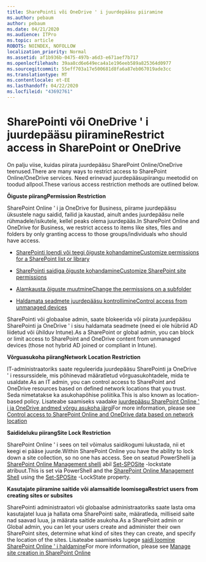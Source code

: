 ```yaml
---
title: SharePointi või OneDrive ' i juurdepääsu piiramine
ms.author: pebaum
author: pebaum
ms.date: 04/21/2020
ms.audience: ITPro
ms.topic: article
ROBOTS: NOINDEX, NOFOLLOW
localization_priority: Normal
ms.assetid: af1b936b-0475-497b-a6d3-e671aef7b717
ms.openlocfilehash: 39aa8cd6e649eca4a1e196eeb589a825364d0977
ms.sourcegitcommit: 55eff703a17e500681d8fa6a87eb067019ade3cc
ms.translationtype: MT
ms.contentlocale: et-EE
ms.lasthandoff: 04/22/2020
ms.locfileid: "43692761"
---
```

# <a name="restrict-access-in-sharepoint-or-onedrive"></a><span data-ttu-id="5f814-102">SharePointi või OneDrive ' i juurdepääsu piiramine</span><span class="sxs-lookup"><span data-stu-id="5f814-102">Restrict access in SharePoint or OneDrive</span></span>

<span data-ttu-id="5f814-103">On palju viise, kuidas piirata juurdepääsu SharePoint Online/OneDrive teenused.</span><span class="sxs-lookup"><span data-stu-id="5f814-103">There are many ways to restrict access to SharePoint Online/OneDrive services.</span></span> <span data-ttu-id="5f814-104">Need erinevad juurdepääsupiirangu meetodid on toodud allpool.</span><span class="sxs-lookup"><span data-stu-id="5f814-104">These various access restriction methods are outlined below.</span></span> 

<span data-ttu-id="5f814-105">**Õiguste piirang**</span><span class="sxs-lookup"><span data-stu-id="5f814-105">**Permission Restriction**</span></span>

<span data-ttu-id="5f814-106">SharePoint Online ' i ja OneDrive for Business, piirame juurdepääsu üksustele nagu saidid, failid ja kaustad, ainult andes juurdepääsu neile rühmadele/isikutele, kellel peaks olema juurdepääs.</span><span class="sxs-lookup"><span data-stu-id="5f814-106">In SharePoint Online and OneDrive for Business, we restrict access to items like sites, files and folders by only granting access to those groups/individuals who should have access.</span></span>

- [<span data-ttu-id="5f814-107">SharePointi loendi või teegi õiguste kohandamine</span><span class="sxs-lookup"><span data-stu-id="5f814-107">Customize permissions for a SharePoint list or library</span></span>](https://support.office.com/article/Customize-permissions-for-a-SharePoint-list-or-library-02d770f3-59eb-4910-a608-5f84cc297782)

- [<span data-ttu-id="5f814-108">SharePointi saidiga õiguste kohandamine</span><span class="sxs-lookup"><span data-stu-id="5f814-108">Customize SharePoint site permissions</span></span>](https://docs.microsoft.com/sharepoint/customize-sharepoint-site-permissions)

- [<span data-ttu-id="5f814-109">Alamkausta õiguste muutmine</span><span class="sxs-lookup"><span data-stu-id="5f814-109">Change the permissions on a subfolder</span></span>](https://support.office.com/article/Change-the-permissions-on-a-subfolder-5427BD7C-F20A-4F75-8CF2-5359DD45A1A6)

- [<span data-ttu-id="5f814-110">Haldamata seadmete juurdepääsu kontrollimine</span><span class="sxs-lookup"><span data-stu-id="5f814-110">Control access from unmanaged devices</span></span>](https://docs.microsoft.com/sharepoint/control-access-from-unmanaged-devices)

<span data-ttu-id="5f814-111">SharePointi või globaalse admin, saate blokeerida või piirata juurdepääsu SharePointi ja OneDrive ' i sisu haldamata seadmete (need ei ole hübriid AD liidetud või ühilduv Intune).</span><span class="sxs-lookup"><span data-stu-id="5f814-111">As a SharePoint or global admin, you can block or limit access to SharePoint and OneDrive content from unmanaged devices (those not hybrid AD joined or compliant in Intune).</span></span>

<span data-ttu-id="5f814-112">**Võrguasukoha piirang**</span><span class="sxs-lookup"><span data-stu-id="5f814-112">**Network Location Restriction**</span></span>

<span data-ttu-id="5f814-113">IT-administraatoriks saate reguleerida juurdepääsu SharePointi ja OneDrive ' i ressurssidele, mis põhinevad määratletud võrguasukohtadele, mida te usaldate.</span><span class="sxs-lookup"><span data-stu-id="5f814-113">As an IT admin, you can control access to SharePoint and OneDrive resources based on defined network locations that you trust.</span></span> <span data-ttu-id="5f814-114">Seda nimetatakse ka asukohapõhise poliitika.</span><span class="sxs-lookup"><span data-stu-id="5f814-114">This is also known as location-based policy.</span></span> <span data-ttu-id="5f814-115">Lisateabe saamiseks vaadake [juurdepääsu SharePoint Online ' i ja OneDrive andmed võrgu asukoha järgi](https://docs.microsoft.com/sharepoint/control-access-based-on-network-location)</span><span class="sxs-lookup"><span data-stu-id="5f814-115">For more information, please see [Control access to SharePoint Online and OneDrive data based on network location](https://docs.microsoft.com/sharepoint/control-access-based-on-network-location)</span></span>

<span data-ttu-id="5f814-116">**Saidideluku piirang**</span><span class="sxs-lookup"><span data-stu-id="5f814-116">**Site Lock Restriction**</span></span> 

<span data-ttu-id="5f814-117">SharePoint Online ' i sees on teil võimalus saidikogumi lukustada, nii et keegi ei pääse juurde.</span><span class="sxs-lookup"><span data-stu-id="5f814-117">Within SharePoint Online you have the ability to lock down a site collection, so no one has access.</span></span> <span data-ttu-id="5f814-118">See on seatud PowerShelli ja [SharePoint Online Management shelli](https://docs.microsoft.com/powershell/sharepoint/sharepoint-online/connect-sharepoint-online?view=sharepoint-ps) abil [Set-SPOSite](https://docs.microsoft.com/powershell/module/sharepoint-online/set-sposite?view=sharepoint-ps) -lockstate atribuut.</span><span class="sxs-lookup"><span data-stu-id="5f814-118">This is set via PowerShell and the [SharePoint Online Management Shell](https://docs.microsoft.com/powershell/sharepoint/sharepoint-online/connect-sharepoint-online?view=sharepoint-ps) using the [Set-SPOSite](https://docs.microsoft.com/powershell/module/sharepoint-online/set-sposite?view=sharepoint-ps) -LockState property.</span></span>

<span data-ttu-id="5f814-119">**Kasutajate piiramine saitide või alamsaitide loomisega**</span><span class="sxs-lookup"><span data-stu-id="5f814-119">**Restrict users from creating sites or subsites**</span></span>

<span data-ttu-id="5f814-120">SharePointi administraatori või globaalse administraatoriks saate lasta oma kasutajatel luua ja hallata oma SharePointi saite, määratleda, milliseid saite nad saavad luua, ja määrata saitide asukoha.</span><span class="sxs-lookup"><span data-stu-id="5f814-120">As a SharePoint admin or Global admin, you can let your users create and administer their own SharePoint sites, determine what kind of sites they can create, and specify the location of the sites.</span></span> <span data-ttu-id="5f814-121">Lisateabe saamiseks lugege [saidi loomine SharePoint Online ' i haldamine](https://docs.microsoft.com/sharepoint/manage-site-creation)</span><span class="sxs-lookup"><span data-stu-id="5f814-121">For more information, please see [Manage site creation in SharePoint Online](https://docs.microsoft.com/sharepoint/manage-site-creation)</span></span>


